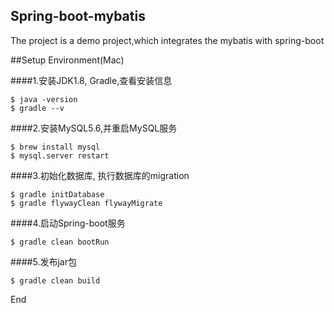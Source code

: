 ## Spring-boot-mybatis

The project is a demo project,which integrates the mybatis with spring-boot


##Setup Environment(Mac)

####1.安装JDK1.8, Gradle,查看安装信息

    $ java -version
    $ gradle --v

####2.安装MySQL5.6,并重启MySQL服务

    $ brew install mysql
    $ mysql.server restart

####3.初始化数据库, 执行数据库的migration

    $ gradle initDatabase
    $ gradle flywayClean flywayMigrate

####4.启动Spring-boot服务

    $ gradle clean bootRun

####5.发布jar包

    $ gradle clean build
    
End

